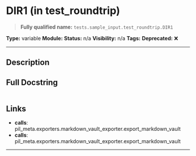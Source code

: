 # DIR1 (in test_roundtrip)
> **Fully qualified name:** `tests.sample_input.test_roundtrip.DIR1`

**Type:** variable
**Module:** 
**Status:** n/a
**Visibility:** n/a
**Tags:** 
**Deprecated:** ❌

---

## Description


## Full Docstring
```

```

## Links
- **calls**: pil_meta.exporters.markdown_vault_exporter.export_markdown_vault
- **calls**: pil_meta.exporters.markdown_vault_exporter.export_markdown_vault


---
